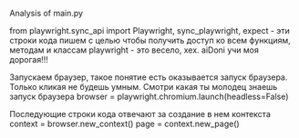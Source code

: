 Analysis of main.py

from playwright.sync_api import Playwright, sync_playwright, expect - эти строки кода пишем с целью  чтобы получить доступ ко всем функциям, методам и классам playwright - это весело, хех. aiDoni учи моя дорогая!!!

Запускаем браузер, такое понятие есть оказывается запуск браузера. Только кликая не будешь умным. Смотри какая ты молодец знаешь запуск браузера
browser = playwright.chromium.launch(headless=False)

Последующие строки кода отвечают за создание в нем контекста
context = browser.new_context()
page = context.new_page()

